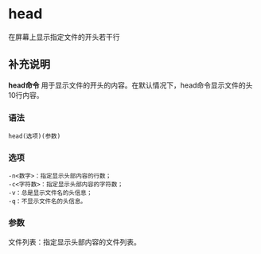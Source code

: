 head
===

在屏幕上显示指定文件的开头若干行

## 补充说明

**head命令** 用于显示文件的开头的内容。在默认情况下，head命令显示文件的头10行内容。

### 语法  

```
head(选项)(参数)
```

### 选项  

```
-n<数字>：指定显示头部内容的行数；
-c<字符数>：指定显示头部内容的字符数；
-v：总是显示文件名的头信息；
-q：不显示文件名的头信息。
```

### 参数  

文件列表：指定显示头部内容的文件列表。


<!-- Linux命令行搜索引擎：https://jaywcjlove.github.io/linux-command/ -->
